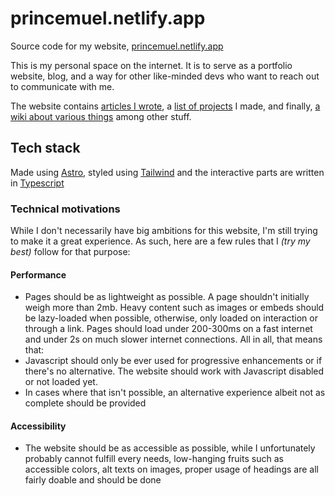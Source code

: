 # princemuel.netlify.app

Source code for my website, [princemuel.netlify.app](https://princemuel.netlify.app)

This is my personal space on the internet. It is to serve as a portfolio website,
blog, and a way for other like-minded devs who want to reach out to communicate with me.

The website contains [articles I wrote](https://princemuel.netlify.app/blog),
a [list of projects](https://princemuel.netlify.app/projects) I made, and finally,
[a wiki about various things](https://princemuel.netlify.app/wiki) among other stuff.

## Tech stack

Made using [Astro](https://astro.build), styled using [Tailwind](https://tailwindcss.com/)
and the interactive parts are written in [Typescript](https://www.typescriptlang.org/)

### Technical motivations

While I don't necessarily have big ambitions for this website, I'm still trying
to make it a great experience.
As such, here are a few rules that I _(try my best)_ follow for that purpose:

#### Performance

- Pages should be as lightweight as possible. A page shouldn't initially weigh
  more than 2mb. Heavy content such as images or embeds should be lazy-loaded
  when possible, otherwise, only loaded on interaction or through a link.
  Pages should load under 200-300ms on a fast internet and under 2s on much
  slower internet connections. All in all, that means that:
- Javascript should only be ever used for progressive enhancements or if
  there's no alternative. The website should work with Javascript disabled or
  not loaded yet.
- In cases where that isn't possible, an alternative experience albeit
  not as complete should be provided

#### Accessibility

- The website should be as accessible as possible, while I unfortunately
  probably cannot fulfill every needs, low-hanging fruits such as accessible colors,
  alt texts on images, proper usage of headings are all fairly doable
  and should be done

